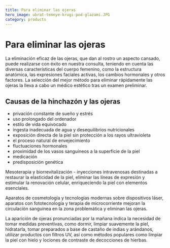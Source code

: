 ```yaml
---
title: Para eliminar las ojeras
hero_image: ubrat-temnye-krugi-pod-glazami.JPG
category: products
---
```


# Para eliminar las ojeras

La eliminación eficaz de las ojeras, que dan al rostro un aspecto cansado, puede realizarse con éxito en nuestra consulta, teniendo en cuenta las diversas características del cuerpo femenino, como la estructura anatómica, las expresiones faciales activas, los cambios hormonales y otros factores. La selección del mejor método para eliminar rápidamente las ojeras la lleva a cabo un médico estético tras un examen preliminar.

## Causas de la hinchazón y las ojeras

- privación constante de sueño y estrés
- uso prolongado del ordenador
- estilo de vida equivocado
- ingesta inadecuada de agua y desequilibrios nutricionales
- exposición directa de la piel sin protección a los rayos ultravioleta
- el proceso natural de envejecimiento
- fluctuaciones hormonales
- proximidad de los vasos sanguíneos a la superficie de la piel
- medicación
- predisposición genética

Mesoterapia y biorrevitalización - inyecciones intravenosas destinadas a restaurar la elasticidad de la piel, eliminar las líneas de expresión y estimular la renovación celular, enriqueciendo la piel con elementos esenciales.

Aparatos de cosmetología y tecnologías modernas sobre dispositivos láser, aparatos con fototecnología y terapia de microcorriente mejoran la circulación sanguínea en la zona problemática y eliminan las ojeras.

La aparición de ojeras pronunciadas por la mañana indica la necesidad de tomar medidas preventivas, como dormir, limpiar suavemente la piel, hidratarla, tomar preparados a base de castaño de indias y arándanos, utilizar productos con filtros UV, así como métodos populares como limpiar la piel con hielo y lociones de contraste de decocciones de hierbas.
